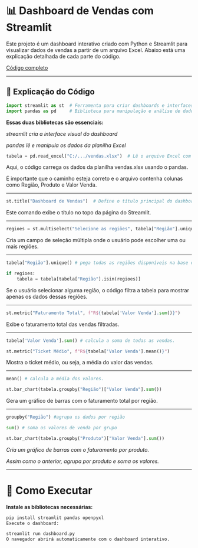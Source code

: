 # 📊 Dashboard de Vendas com Streamlit

Este projeto é um dashboard interativo criado com Python e Streamlit para visualizar dados de vendas a partir de um arquivo Excel. Abaixo está uma explicação detalhada de cada parte do código.

[Código completo](main_dashboard.py)

---

## 🧠 Explicação do Código

```python
import streamlit as st  # Ferramenta para criar dashboards e interfaces web em Python
import pandas as pd     # Biblioteca para manipulação e análise de dados
```

**Essas duas bibliotecas são essenciais:**

*streamlit cria a interface visual do dashboard*

*pandas lê e manipula os dados da planilha Excel*

```python
tabela = pd.read_excel("C:/.../vendas.xlsx")  # Lê o arquivo Excel com os dados de vendas
```

Aqui, o código carrega os dados da planilha vendas.xlsx usando o pandas. 

É importante que o caminho esteja correto e o arquivo contenha colunas como Região, Produto e Valor Venda.

---

```python
st.title("Dashboard de Vendas")  # Define o título principal do dashboard
```

Este comando exibe o título no topo da página do Streamlit.

---

```python
regioes = st.multiselect("Selecione as regiões", tabela["Região"].unique())
```

Cria um campo de seleção múltipla onde o usuário pode escolher uma ou mais regiões.

---

```python
tabela["Região"].unique() # pega todas as regiões disponíveis na base de dados.
```

```python
if regioes:
    tabela = tabela[tabela["Região"].isin(regioes)]
```

Se o usuário selecionar alguma região, o código filtra a tabela para mostrar apenas os dados dessas regiões.

---

```python
st.metric("Faturamento Total", f"R${tabela['Valor Venda'].sum()}")
```

Exibe o faturamento total das vendas filtradas.

---

```python
tabela['Valor Venda'].sum() # calcula a soma de todas as vendas.
```

```python
st.metric("Ticket Médio", f"R${tabela['Valor Venda'].mean()}")
```

Mostra o ticket médio, ou seja, a média do valor das vendas.

---

```python
mean() # calcula a média dos valores.
```

```python
st.bar_chart(tabela.groupby("Região")["Valor Venda"].sum())
```

Gera um gráfico de barras com o faturamento total por região.

---

```python
groupby("Região") #agrupa os dados por região
```

```python
sum() # soma os valores de venda por grupo
```

```python
st.bar_chart(tabela.groupby("Produto")["Valor Venda"].sum())
```

*Cria um gráfico de barras com o faturamento por produto.*

*Assim como o anterior, agrupa por produto e soma os valores.*

---

# 🚀 Como Executar

**Instale as bibliotecas necessárias:**

```bash
pip install streamlit pandas openpyxl
Execute o dashboard:
```

```bash
streamlit run dashboard.py
O navegador abrirá automaticamente com o dashboard interativo.
```
